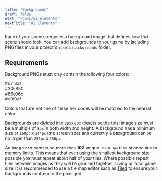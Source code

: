 ```yaml
---
title: "Backgrounds"
draft: false
next: "/docs/ui-elements"
nextTitle: "UI Elements"
---
```


Each of your scenes requires a background image that defines how that scene should look. You can add backgrounds to your game by including PNG files in your project's `assets/backgrounds` folder.

## Requirements

Background PNGs must only contain the following four colors:

<div><div class="Swatch" style="background:#071821;"></div><div class="SwatchLabel">#071821</div></div>
<div><div class="Swatch" style="background:#306850;"></div><div class="SwatchLabel">#306850</div></div>
<div><div class="Swatch" style="background:#86c06c;"></div><div class="SwatchLabel">#86c06c</div></div>
<div><div class="Swatch" style="background:#e0f8cf;"></div><div class="SwatchLabel">#e0f8cf</div></div>

Colors that are not one of these hex codes will be matched to the nearest color.

Backgrounds are divided into `8px`x `8px` tilesets so the total image size must be a multiple of `8px` in both width and height. A background has a minimum size of `160px` x `144px` (the screen size) and currently a background can be no larger than `256px` x `256px`.

An image can contain no more than **192** unique `8px` x `8px` tiles at once due to memory limits. This means that even using the smallest background size possible you must repeat about half of your tiles. Where possible repeat tiles between images as they will be grouped together saving on total game size. It is recommended to use a tile map editor such as [Tiled](https://www.mapeditor.org/) to ensure your backgrounds conform to the pixel grid.
